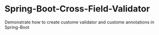 # Spring-Boot-Cross-Field-Validator
Demonstrate how to create custome validator and custome annotations in Spring-Boot
